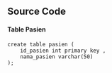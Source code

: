 ## Source Code

#### Table Pasien
```mysql
create table pasien (
    id_pasien int primary key ,
    nama_pasien varchar(50)
);
```
